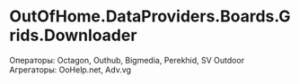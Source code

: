 # OutOfHome.DataProviders.Boards.Grids.Downloader
Операторы: Octagon, Outhub, Bigmedia, Perekhid, SV Outdoor
Агрегаторы: OoHelp.net, Adv.vg
